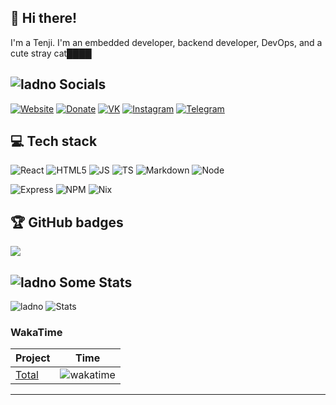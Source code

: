 ## 👋 Hi there!
I'm a Tenji. I'm an embedded developer, backend developer, DevOps, and a cute stray cat████


## ![ladno](https://rf0x3d.su/maybe_assets/computer_outline_28.svg) Socials
  [![Website](https://rf0x3d.su/maybe_assets/globe_outline_28.svg)](https://uwu.waw.pl)
  [![Donate](https://rf0x3d.su/maybe_assets/money_transfer_outline_28.svg)](https://uwu.waw.pl/)
  [![VK](https://rf0x3d.su/maybe_assets/logo_vk_outline_28.svg)](https://vk.com/m3anly)
  [![Instagram](https://rf0x3d.su/maybe_assets/story_outline_28.svg)](https://instagram.com/valeowoia)
  [![Telegram](https://rf0x3d.su/maybe_assets/location_outline_28.svg)](https://t.me/m3anly)
## 💻 Tech stack
![React](https://img.shields.io/badge/React-blue?logo=React) ![HTML5](https://img.shields.io/badge/HTML5-red?logo=HTML5&logoColor=white) ![JS](https://img.shields.io/badge/JavaScript-black?logo=JavaScript) ![TS](https://img.shields.io/badge/TypeScript-blue?logo=TypeScript&logoColor=white) ![Markdown](https://img.shields.io/badge/MarkDown-black?logo=Markdown&logoColor=white) ![Node](https://img.shields.io/badge/Node-green?logo=Node.JS&logoColor=white)

![Express](https://img.shields.io/badge/Express-gray?logo=Express&logoColor=white) ![NPM](https://img.shields.io/badge/NPM-black?logo=NPM&logoColor=white) ![Nix](https://img.shields.io/badge/Nix-blue?logo=NixOS&logoColor=white) 

## 🏆 GitHub badges
![](https://github-profile-trophy.vercel.app/?username=valeowoia&theme=darkhub&no-frame=false&no-bg=false&margin-w=4)

## ![ladno](https://rf0x3d.su/maybe_assets/statistics_outline_28.svg) Some Stats

![ladno](https://count.getloli.com/get/@valeowoia?theme=rule34) ![Stats](https://github-readme-stats.vercel.app/api?username=valeowoia&show_icons=true)
### WakaTime
| Project | Time |
| ------------- | ------------- |
|[Total]((https://wakatime.com/@faa17ad9-04c9-4a91-a24c-050d3b3ca159)) | ![wakatime](https://wakatime.com/badge/user/faa17ad9-04c9-4a91-a24c-050d3b3ca159.svg)
---
